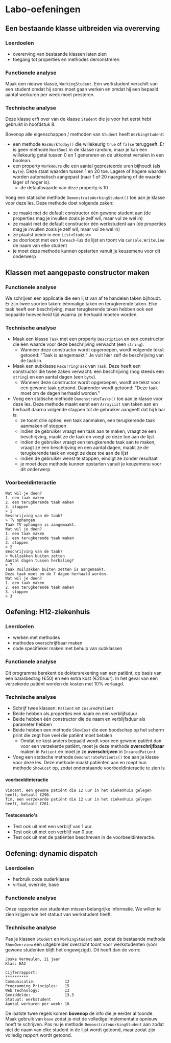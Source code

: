 # Labo-oefeningen

## Een bestaande klasse uitbreiden via overerving

### Leerdoelen
* overerving van bestaande klassen laten zien
* toegang tot properties en methodes demonstreren

### Functionele analyse
Maak een nieuwe klasse, `WorkingStudent`. Een werkstudent verschilt van een student omdat hij soms moet gaan werken en omdat hij een bepaald aantal werkuren per week moet presteren.

### Technische analyse
Deze klasse erft over van de klasse `Student` die je voor het eerst hebt gebruikt in hoofdstuk 8.

Bovenop alle eigenschappen / methoden van `Student` heeft `WorkingStudent`:

- een methode `HasWorkToday()` die willekeurig `true` of `false` teruggeeft. Er is geen methode `NextBool` in de klasse random, maar je kan een willekeurig getal tussen 0 en 1 genereren en de uitkomst vertalen in een boolean.
- een property `WorkHours` die een aantal gepresteerde uren bijhoudt (als `byte`). Deze staat waarden tussen 1 en 20 toe. Lagere of hogere waarden worden automatisch aangepast (naar 1 of 20 naargelang of de waarde lager of hoger is).
  - de defaultwaarde van deze property is 10

Voeg een statische methode `DemonstrateWorkingStudent()` toe aan je klasse voor deze les. Deze methode doet volgende zaken:

- ze maakt met de default constructor één gewone student aan (de properties mag je invullen zoals je zelf wil, maar vul ze wel in)
- ze maakt met de default constructor één werkstudent aan (de properties mag je invullen zoals je zelf wil, maar vul ze wel in)
- ze plaatst beide in een `List<Student>`
- ze doorloopt met een `foreach`-lus de lijst en toont via `Console.WriteLine` de naam van elke student
- je moet deze methode kunnen opstarten vanuit je keuzemenu voor dit onderwerp

## Klassen met aangepaste constructor maken

### Functionele analyse
We schrijven een applicatie die een lijst van af te handelen taken bijhoudt. Er zijn twee soorten taken: éénmalige taken en terugkerende taken. Elke taak heeft een beschrijving, maar terugkerende taken hebben ook een bepaalde hoeveelheid tijd waarna ze herhaald moeten worden.

### Technische analyse
- Maak een klasse `Task` met een property `Description` en een constructor die een waarde voor deze beschrijving verwacht (een `string`).
  - Wanneer deze constructor wordt opgeroepen, wordt volgende tekst getoond: "Taak <Description> is aangemaakt." Je vult hier zelf de beschrijving van de taak in.
- Maak een subklasse `RecurringTask` van `Task`. Deze heeft een constructor die twee zaken verwacht: een beschrijving (nog steeds een `string`) en een aantal dagen (een `byte`).
  - Wanneer deze constructor wordt opgeroepen, wordt de tekst voor een gewone taak getoond. Daaronder wordt getoond: "Deze taak moet om de <aantal dagen> dagen herhaald worden."
- Voeg een statische methode `DemonstrateTasks()` toe aan je klasse voor deze les. Deze methode maakt eerst een `ArrayList` van taken aan en herhaalt daarna volgende stappen tot de gebruiker aangeeft dat hij klaar is:
  - ze toont drie opties: een taak aanmaken, een terugkerende taak aanmaken of stoppen
  - indien de gebruiker vraagt een taak aan te maken, vraagt ze een beschrijving, maakt ze de taak en voegt ze deze toe aan de lijst
  - indien de gebruiker vraagt een terugkerende taak aan te maken, vraagt ze een beschrijving en een aantal dagen, maakt ze de terugkerende taak en voegt ze deze toe aan de lijst
  - indien de gebruiker wenst te stoppen, eindigt ze zonder resultaat
  - je moet deze methode kunnen opstarten vanuit je keuzemenu voor dit onderwerp

### Voorbeeldinteractie
```text
Wat wil je doen?
1. een taak maken
2. een terugkerende taak maken
3. stoppen
> 1
Beschrijving van de taak?
> TV ophangen
Taak TV ophangen is aangemaakt.
Wat wil je doen?
1. een taak maken
2. een terugkerende taak maken
3. stoppen
> 2
Beschrijving van de taak?
> Vuilzakken buiten zetten
Aantal dagen tussen herhaling?
> 7
Taak Vuilzakken buiten zetten is aangemaakt.
Deze taak moet om de 7 dagen herhaald worden.
Wat wil je doen?
1. een taak maken
2. een terugkerende taak maken
3. stoppen
> 3
```

## Oefening: H12-ziekenhuis

### Leerdoelen

* werken met methodes
* methodes overschrijfbaar maken
* code specifieker maken met behulp van subklassen

### Functionele analyse

Dit programma berekent de doktersrekening van een patiënt, op basis van een basisbedrag \(€50\) en een extra kost \(€20/uur\). In het geval van een verzekerde patiënt worden de kosten met 10% verlaagd.

### Technische analyse
- Schrijf twee klassen: `Patient` en `InsuredPatient`
- Beide hebben als properties een naam en een verblijfsduur
- Beide hebben één constructor die de naam en verblijfsduur als parameter hebben
- Beide hebben een methode `ShowCost` die een boodschap op het scherm print die zegt hoe veel die patiënt moet betalen
  - Omdat de kost anders bepaald wordt voor een gewone patiënt dan voor een verzekerde patiënt, moet je deze methode **overschrijfbaar** maken in `Patient` en moet je ze **overschrijven** in `InsuredPatient`
- Voeg een statische methode `DemonstratePatients()` toe aan je klasse voor deze les. Deze methode maakt patiënten aan en roept hun methode `ShowCost` op, zodat onderstaande voorbeeldinteractie te zien is

#### voorbeeldinteractie

```text
Vincent, een gewone patiënt die 12 uur in het ziekenhuis gelegen heeft, betaalt €290.
Tim, een verzekerde patiënt die 12 uur in het ziekenhuis gelegen heeft, betaalt €261.
```

#### Testscenario's

* Test ook uit met een verblijf van 1 uur.
* Test ook uit met een verblijf van 0 uur.
* Test ook uit met de patiënten beschreven in de voorbeeldinteractie.

## Oefening: dynamic dispatch

### Leerdoelen
* herbruik code ouderklasse
* virtual, override, base

### Functionele analyse
Onze rapporten van studenten missen belangrijke informatie. We willen te zien krijgen wie het statuut van werkstudent heeft.

### Technische analyse
Pas je klassen `Student` en `WorkingStudent` aan, zodat de bestaande methode `ShowOverview` een uitgebreider overzicht toont voor werkstudenten (voor gewone studenten blijft het ongewijzigd). Dit heeft dan de vorm:

```text
Joske Vermeulen, 21 jaar
Klas: EA2

Cijferrapport:
**********
Communicatie:             12
Programming Principles:   15
Web Technology:           13
Gemiddelde:               13.3
Statuut: werkstudent
Aantal werkuren per week: 10
```

De laatste twee regels komen **bovenop** de info die je eerder al toonde. Maak gebruik van `base` zodat je niet de volledige implementatie opnieuw hoeft te schrijven. Pas nu je methode `DemonstrateWorkingStudent` aan zodat niet de naam van elke student in de lijst wordt getoond, maar zodat zijn volledig rapport wordt getoond.
